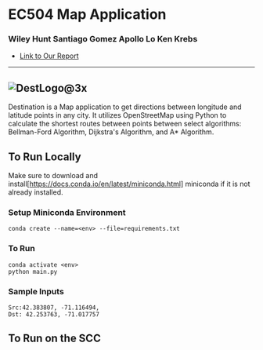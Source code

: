 # EC504 Map Application
### Wiley Hunt    Santiago Gomez    Apollo Lo    Ken Krebs

* [Link to Our Report](https://docs.google.com/document/d/1nbyvtMloAYKxHEIoC8Xq5ailhlhB-m4Sr7QJrhC_lKc/edit)
---

![DestLogo@3x](https://user-images.githubusercontent.com/56164075/115408217-b0fa8b80-a1be-11eb-8fc3-93b12b9b3388.png)
---
Destination is a Map application to get directions between longitude and latitude points in any city. It utilizes OpenStreetMap using Python to calculate the shortest routes between points between select algorithms: Bellman-Ford Algorithm, Dijkstra's Algorithm, and A* Algorithm. 


## To Run Locally
Make sure to download and install[https://docs.conda.io/en/latest/miniconda.html] miniconda if it is not already installed. 

### Setup Miniconda Environment
`conda create --name=<env> --file=requirements.txt`

### To Run
```Linux
conda activate <env>
python main.py
```
### Sample Inputs
```Boston, MA, USA
Src:42.383807, -71.116494, 
Dst: 42.253763, -71.017757
```


## To Run on the SCC
